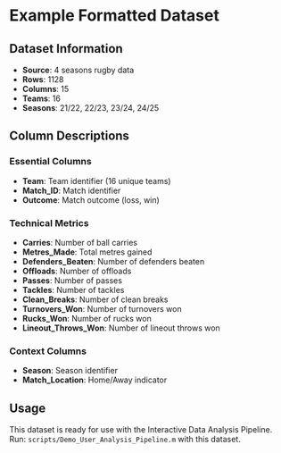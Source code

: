 # Example Formatted Dataset

## Dataset Information
- **Source**: 4 seasons rugby data
- **Rows**: 1128
- **Columns**: 15
- **Teams**: 16
- **Seasons**: 21/22, 22/23, 23/24, 24/25

## Column Descriptions

### Essential Columns
- **Team**: Team identifier (16 unique teams)
- **Match_ID**: Match identifier
- **Outcome**: Match outcome (loss, win)

### Technical Metrics
- **Carries**: Number of ball carries
- **Metres_Made**: Total metres gained
- **Defenders_Beaten**: Number of defenders beaten
- **Offloads**: Number of offloads
- **Passes**: Number of passes
- **Tackles**: Number of tackles
- **Clean_Breaks**: Number of clean breaks
- **Turnovers_Won**: Number of turnovers won
- **Rucks_Won**: Number of rucks won
- **Lineout_Throws_Won**: Number of lineout throws won

### Context Columns
- **Season**: Season identifier
- **Match_Location**: Home/Away indicator

## Usage
This dataset is ready for use with the Interactive Data Analysis Pipeline.
Run: `scripts/Demo_User_Analysis_Pipeline.m` with this dataset.
